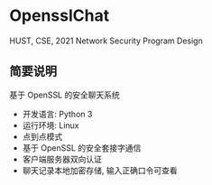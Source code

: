 # OpensslChat
HUST, CSE, 2021 Network Security Program Design
## 简要说明
基于 OpenSSL 的安全聊天系统
* 开发语言: Python 3
* 运行环境: Linux
* 点到点模式
* 基于 OpenSSL 的安全套接字通信
* 客户端服务器双向认证
* 聊天记录本地加密存储, 输入正确口令可查看

